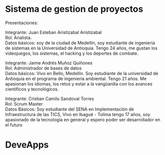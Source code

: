 # Sistema de gestion de proyectos
Presentaciones: <br>

Integrante: Juan Esteban Aristizabal Aristizabal<br>
Rol: Analista.<br>
Datos básicos: soy de la ciudad de Medellín, soy estudiante de ingenieria de sistemas en la Universidad de Antioquia. Tengo 24 años, me gustan los videojuegos, los sistemas, el hacking y los deportes de combate.

Integrante: Jaime Andrés Muñoz Quiñones<br>
Rol: Administrador de bases de datos<br>
Datos básicos: Vivo en Bello, Medellín. Soy estudiante de la universidad de Antioquia
en el programa de ingeniería ambiental. Tengo 21 años. Me apasionan los idiomas, los retos
y estar a la vangüardia con los avances científicos y tecnológicos.

Integrante: Cristian Camilo Sandoval Torres <br>
Rol: Scrum Master <br>
Datos Básicos: Soy estudiante del SENA en Implementación de Infraestructura de las TICS, Vivo en Ibagué - Tolima tengo 17 años, soy apasionado de la tecnología en general y espero poder ser desarrollador en el futuro
# DeveApps
